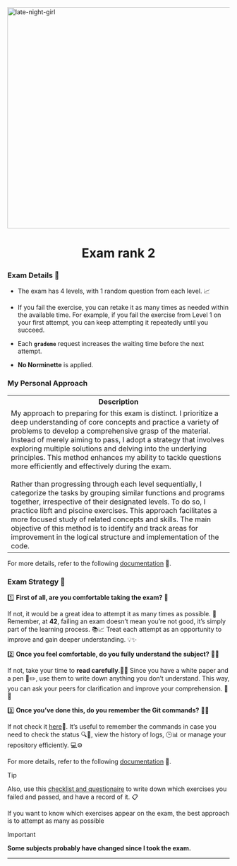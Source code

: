 <img src="../../Wallpaper/late-night-girl.gif" alt="late-night-girl" width="1000" height="500">



<div align="center">
  <h1>Exam rank 2</h1>
</div>


### Exam Details 🧐

- The exam has 4 levels, with 1 random question from each level. 📈

- If you fail the exercise, you can retake it as many times as needed within the available time. For example, if you fail the exercise from Level 1 on your first attempt, you can keep attempting it repeatedly until you succeed.
 
- Each **`grademe`** request increases the waiting time before the next attempt.

- **No Norminette** is applied.


### My Personal Approach

<table>
  <tr>
    <th>Description</th>
  </tr>
  <tr>
    <td>
      My approach to preparing for this exam is distinct. I prioritize a deep understanding of core concepts and practice a variety of problems to develop a comprehensive grasp of the material. Instead of merely aiming to pass, I adopt a strategy that involves exploring multiple solutions and delving into the underlying principles. This method enhances my ability to tackle questions more efficiently and effectively during the exam.<br><br>
      Rather than progressing through each level sequentially, I categorize the tasks by grouping similar functions and programs together, irrespective of their designated levels. To do so, I practice libft and piscine exercises. This approach facilitates a more focused study of related concepts and skills. The main objective of this method is to identify and track areas for improvement in the logical structure and implementation of the code.
    </td>
  </tr>
</table>

For more details, refer to the following [documentation](https://github.com/DevAwizard/Exams_42/tree/main/.github/Exam_rank_2/My_learning_approach) 📄.

### Exam Strategy 🎯

1️⃣ **First of all, are you comfortable taking the exam?** 🤔

If not, it would be a great idea to attempt it as many times as possible. 🔁 Remember, at **42**, failing an exam doesn’t mean you’re not good, it’s simply part of the learning process. 📚📈 Treat each attempt as an opportunity to improve and gain deeper understanding. 💡✨

2️⃣ **Once you feel comfortable, do you fully understand the subject?** 📖🧐

If not, take your time to **read carefully**.📖💭 Since you have a white paper and a pen 📝✏️, use them to write down anything you don’t understand. This way, you can ask your peers for clarification and improve your comprehension. 📝👥


3️⃣ **Once you’ve done this, do you remember the Git commands?** 🤖💾

If not check it [here](https://github.com/DevAwizard/Exams_school/blob/main/.github/Resources/Exam_Login_Guide.md)📜. It’s useful to remember the commands in case you need to check the status 🔍📌, view the history of logs, 🕒📊 or manage your repository efficiently. 💻⚙️

For more details, refer to the following [documentation](https://github.com/DevAwizard/Exams_42/tree/main/.github/Exam_rank_2/My_learning_approach) 📄.

> [!TIP]
> Also, use this [checklist and questionaire](https://github.com/DevAwizard/Exams_42/blob/main/.github/Resources/Check_list_exam.md) to write down which exercises you failed and passed, and have a record of it. 📋
> 
> If you want to know which exercises appear on the exam, the best approach is to attempt as many as possible


> [!IMPORTANT]  
> **Some subjects probably have changed since I took the exam.**
>




---
